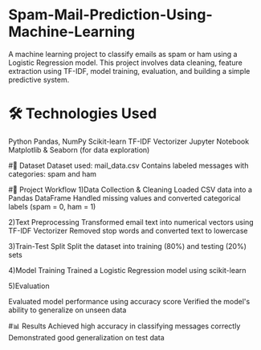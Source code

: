 # Spam-Mail-Prediction-Using-Machine-Learning
A machine learning project to classify emails as spam or ham using a Logistic Regression model. This project involves data cleaning, feature extraction using TF-IDF, model training, evaluation, and building a simple predictive system.

# 🛠️ Technologies Used
Python
Pandas, NumPy
Scikit-learn
TF-IDF Vectorizer
Jupyter Notebook
Matplotlib & Seaborn (for data exploration)

#📁 Dataset
Dataset used: mail_data.csv
Contains labeled messages with categories: spam and ham

#🚀 Project Workflow
1)Data Collection & Cleaning
Loaded CSV data into a Pandas DataFrame
Handled missing values and converted categorical labels (spam = 0, ham = 1)

2)Text Preprocessing
Transformed email text into numerical vectors using TF-IDF Vectorizer
Removed stop words and converted text to lowercase

3)Train-Test Split
Split the dataset into training (80%) and testing (20%) sets

4)Model Training
Trained a Logistic Regression model using scikit-learn

5)Evaluation

Evaluated model performance using accuracy score
Verified the model's ability to generalize on unseen data

#📊 Results
Achieved high accuracy in classifying messages correctly
Demonstrated good generalization on test data

